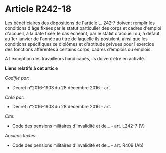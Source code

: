 # Article R242-18

Les bénéficiaires des dispositions de l'article L. 242-7 doivent remplir les conditions d'âge fixées par le statut
particulier des corps et cadres d'emploi d'accueil, à la date fixée, le cas échéant, par le statut d'accueil ou, à défaut, au
1er janvier de l'année au titre de laquelle ils postulent, ainsi que les conditions spécifiques de diplômes et d'aptitude
prévues pour l'exercice des fonctions afférentes à certains corps, cadres d'emplois ou emplois.

A l'exception des travailleurs handicapés, ils doivent être en activité.

**Liens relatifs à cet article**

_Codifié par_:

  - Décret n°2016-1903 du 28 décembre 2016 - art.

_Créé par_:

  - Décret n°2016-1903 du 28 décembre 2016 - art.

_Cite_:

  - Code des pensions militaires d'invalidité et de... - art. L242-7 (V)

_Anciens textes_:

  - Code des pensions militaires d'invalidité et de... - art. R409 (Ab)
